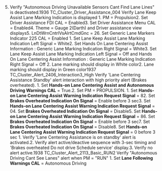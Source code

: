 5. Verify "Autonomous Driving Unavailable Sensors Cant Find Lane Lines" is deactivated.1936 TC_Cluster_Driver_Assistance_004 Verify Lane Keep Assist Lane Marking Indication is displayed 1. PM = Propulsion2. Set Driver Assistance FDI CAL = Enabled3. Set Driver Assistance Menu CAL = Enabled4. Theme = Gauge 2(Darth) and Driver assistance view displays5. LnDtWrnCntrlVsAlrtCmdGnc = 26. Set Generic Lane Markers Indicator 225 CAL = Enabled 1. Set Lane Keep Assist Lane Marking Indication Left Signal = White2. Set Hands On Lane Centering Assist Information : Generic Lane Marking Indication Right Signal = White3. Set Lane Keep Assist Lane Marking Indication Left Signal = Off and Hands On Lane Centering Assist Information : Generic Lane Marking Indication Right Signal = Off 2. Lane marking should display in White color2. Lane marking should display in Green color1937 TC_Cluster_Alert_2406_Interaction3_High Verify 'Lane Centering Assistance Standby' alert interaction with high priority alert (Brakes overheated). 1. Set **Hands-on Lane Centering Assist and Autonomous Driving Warnings CAL** = True.2. Set PM = PROPULSION. 1. Set **Hands-on Lane Centering Assist Warning Indication Request Signal** = 82. Set **Brakes Overheated Indication On Signal** = Enable before 3 sec3. Set **Hands-on Lane Centering Assist Warning Indication Request Signal** = 04. Set **Brakes Overheated Indication On Signal** = Disable5. Set **Hands-on Lane Centering Assist Warning Indication Request Signal** = 86. Set **Brakes Overheated Indication On Signal** = Enable before 3 sec7. Set **Brakes Overheated Indication On Signal** = Disable8. Set **Hands-on Lane Centering Assist Warning Indication Request Signal** = 0 before 3 sec 1. Verify 'Lane Centering Assistance is on standby' alert is activated.2. Verify alert active/deactive sequence with 3-sec timing and 'Brakes overheated Do not drive Schedule service' display.3. Verify no alert active.1938 TC_Cluster_Alert_2113_Basic_RUN2 Verify "Autonomous Driving Cant See Lanes" alert when PM = "RUN" 1. Set **Lane Following Warnings CAL** = Autonomous Driving